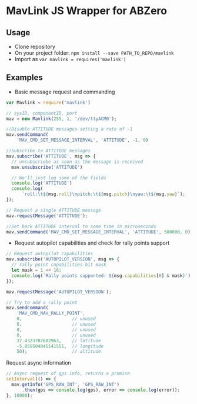 # MavLink JS Wrapper for ABZero

## Usage

- Clone repository
- On your project folder: `npm install --save PATH_TO_REPO/mavlink`
- Import as `var mavlink = requires('mavlink')`

## Examples

- Basic message request and commanding

```JavaScript
var Mavlink = require('mavlink')

// sysID, componentID, port
mav = new Mavlink(255, 1, '/dev/ttyACM0');

//Disable ATTITUDE messages setting a rate of -1
mav.sendCommand(
    'MAV_CMD_SET_MESSAGE_INTERVAL', 'ATTITUDE', -1, 0)

//Subscribe to ATTITUDE messages
mav.subscribe('ATTITUDE', msg => {
  // unsubscriobe as soon as the message is received
  mav.unsubscribe('ATTITUDE')

  // We'll just log some of the fields
  console.log('ATTITUDE')
  console.log(
      `roll:\t${msg.roll}\npitch:\t${msg.pitch}\nyaw:\t${msg.yaw}`);
});

// Request a single ATTITUDE message
mav.requestMessage('ATTITUDE');

//Set back ATTITUDE interval to some time in microseconds
mav.sendCommand('MAV_CMD_SET_MESSAGE_INTERVAL', 'ATTITUDE', 500000, 0);
```

- Request autopilot capabilities and check for rally points support

```JavaScript
// Request autopilot capabilities
mav.subscribe('AUTOPILOT_VERSION', msg => {
  // rally point capabilities bit mask
  let mask = 1 << 16;
  console.log(`Rally points supported: ${msg.capabilities[0] & mask}`)
});

mav.requestMessage('AUTOPILOT_VERSION');

// Try to add a rally point
mav.sendCommand(
    'MAV_CMD_NAV_RALLY_POINT',
    0,                   // unused
    0,                   // unused
    0,                   // unused
    0,                   // unused
    37.4323787602963,    // latitude
    -5.859504045141551,  // longitude
    50);                 // altitude
```

Request async information

```JavaScript
// Async request of gps info, returns a promise
setInterval(() => {
  mav.getInfo('GPS_RAW_INT', 'GPS_RAW_INT')
      .then(gps => console.log(gps), error => console.log(error));
}, 10000);
```
